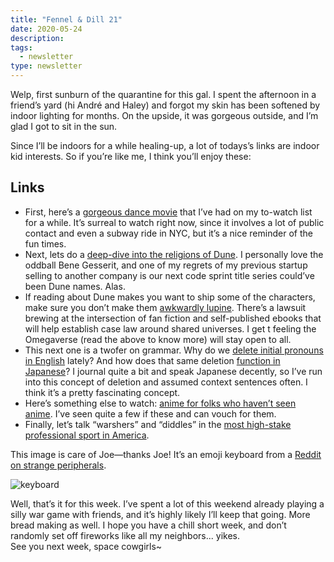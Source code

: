 ```yaml
---
title: "Fennel & Dill 21"
date: 2020-05-24
description: 
tags:
  - newsletter
type: newsletter
---
```


Welp, first sunburn of the quarantine for this gal. I spent the afternoon in a friend’s yard (hi André and Haley) and forgot my skin has been softened by indoor lighting for months. On the upside, it was gorgeous outside, and I’m glad I got to sit in the sun.

Since I’ll be indoors for a while healing-up, a lot of todays’s links are indoor kid interests. So if you’re like me, I think you’ll enjoy these:

## Links

- First, here’s a [gorgeous dance movie](https://www.girlwalkallday.com/chapters-page) that I’ve had on my to-watch list for a while. It’s surreal to watch right now, since it involves a lot of public contact and even a subway ride in NYC, but it’s a nice reminder of the fun times.
- Next, lets do a [deep-dive into the religions of Dune](https://io9.gizmodo.com/a-guide-to-dune-s-strange-and-intense-religions-1843460283). I personally love the oddball Bene Gesserit, and one of my regrets of my previous startup selling to another company is our next code sprint title series could’ve been Dune names. Alas.
- If reading about Dune makes you want to ship some of the characters, make sure you don’t make them [awkwardly lupine](https://www.nytimes.com/2020/05/23/business/omegaverse-erotica-copyright.html). There’s a lawsuit brewing at the intersection of fan fiction and self-published ebooks that will help establish case law around shared universes. I get t feeling the Omegaverse (read the above to know more) will stay open to all.
- This next one is a twofer on grammar. Why do we [delete initial pronouns in English](https://slate.com/human-interest/2016/05/all-your-questions-about-pronoun-deletion-and-the-inexorable-death-of-the-universe-answered.html) lately? And how does that same deletion [function in Japanese](https://nihongoperapera.com/dirty-japanese-guide-subjects-and-deletions.html)? I journal quite a bit and speak Japanese decently, so I’ve run into this concept of deletion and assumed context sentences often. I think it’s a pretty fascinating concept.
- Here’s something else to watch: [anime for folks who haven’t seen anime](https://kotaku.com/8-great-anime-series-for-people-who-don-t-like-anime-1843616852). I’ve seen quite a few if these and can vouch for them. 
- Finally, let’s talk “warshers” and “diddles” in the [most high-stake professional sport in America](http://www.washers.org/terms.html#diddle).

This image is care of Joe—thanks Joe! It’s an emoji keyboard from a [Reddit on strange peripherals](https://www.reddit.com/r/retrobattlestations/comments/gph0lk/alps_kanji_keyboard_exotic_peripherals_week/).

![keyboard](https://i.redd.it/3vs4r3ci8m051.jpg)

Well, that’s it for this week. I’ve spent a lot of this weekend already playing a silly war game with friends, and it’s highly likely I’ll keep that going. More bread making as well. I hope you have a chill short week, and don’t randomly set off fireworks like all my neighbors... yikes.\
See you next week, space cowgirls~
